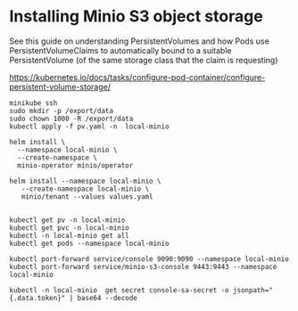 # Installing Minio S3 object storage
See this guide on understanding PersistentVolumes and how Pods use PersistentVolumeClaims to automatically bound to a suitable PersistentVolume (of the same storage class that the claim is requesting)

https://kubernetes.io/docs/tasks/configure-pod-container/configure-persistent-volume-storage/
```
minikube ssh
sudo mkdir -p /export/data
sudo chown 1000 -R /export/data
kubectl apply -f pv.yaml -n  local-minio

helm install \
  --namespace local-minio \
  --create-namespace \
  minio-operator minio/operator

helm install --namespace local-minio \
   --create-namespace local-minio \
   minio/tenant --values values.yaml


kubectl get pv -n local-minio
kubectl get pvc -n local-minio
kubectl -n local-minio get all
kubectl get pods --namespace local-minio

kubectl port-forward service/console 9090:9090 --namespace local-minio
kubectl port-forward service/minio-s3-console 9443:9443 --namespace local-minio

kubectl -n local-minio  get secret console-sa-secret -o jsonpath="{.data.token}" | base64 --decode
```
